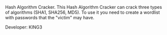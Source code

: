 Hash Algorithm Cracker.
This Hash Algorithm Cracker can crack three types of algorithms (SHA1, SHA256, MD5).
To use it you need to create a wordlist with passwords that the "victim" may have.

Developer: KING3
